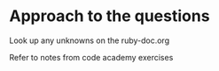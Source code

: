 # Approach to the questions

Look up any unknowns on the ruby-doc.org

Refer to notes from code academy exercises

